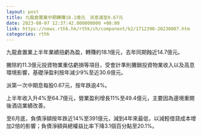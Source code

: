 ```yaml
---
layout: post
title: 九龍倉置業中期轉賺18.1億元　派息減至0.67元
date: 2023-08-07 12:37:42.000000000 +08:00
link: https://news.rthk.hk/rthk/ch/component/k2/1712390-20230807.htm
categories: rthk
---
```


九龍倉置業上半年業績扭虧為盈，轉賺約18.1億元，去年同期蝕近14.7億元。

撇除約11.3億元投資物業重估虧損等項目，受會計準則攤銷投資物業收入以及高息環境影響，基礎淨盈利按年減少9%至近30.6億元。

派第一次中期息每股0.67元，按年跌逾4%。
 
上半年收入升4%至64.7億元，營業盈利增長11%至49.4億元，主要因為邊境重開後酒店業績改善。

至6月底，負債淨額按年跌近14%至391億元，減到4年來最低，以減輕借貸成本增加2倍的影響；負債淨額與總權益比率下降3.1個百分點至20.1%。
